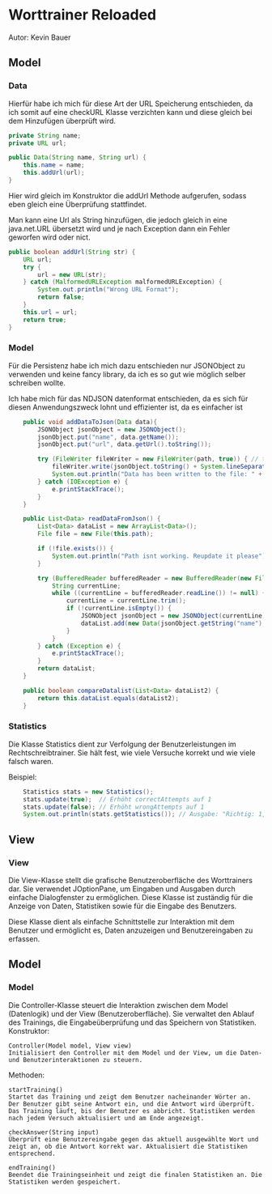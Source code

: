 # Worttrainer Reloaded

Autor: Kevin Bauer

## Model

  

### Data

  

Hierfür habe ich mich für diese Art der URL Speicherung entschieden, da ich somit auf eine checkURL Klasse verzichten kann und diese gleich bei dem Hinzufügen überprüft wird.

  

```java
private String name;
private URL url;

public Data(String name, String url) {
    this.name = name;
    this.addUrl(url);
}
```

  

Hier wird gleich im Konstruktor die addUrl Methode aufgerufen, sodass eben gleich eine Überprüfung stattfindet.

Man kann eine Url als String hinzufügen, die jedoch gleich in eine java.net.URL übersetzt wird und je nach Exception dann ein Fehler geworfen wird oder nict.

  

```java
public boolean addUrl(String str) {
    URL url;
    try {
        url = new URL(str);
    } catch (MalformedURLException malformedURLException) {
        System.out.println("Wrong URL Format");
        return false;
    }
    this.url = url;
    return true;
}
```

### Model

Für die Persistenz habe ich mich dazu entschieden nur JSONObject zu verwenden und keine fancy library, da ich es so gut wie möglich selber schreiben wollte.

Ich habe mich für das NDJSON datenformat entschieden, da es sich für diesen Anwendungszweck lohnt und effizienter ist, da es einfacher ist

```java
    public void addDataToJson(Data data){
        JSONObject jsonObject = new JSONObject();
        jsonObject.put("name", data.getName());
        jsonObject.put("url", data.getUrl().toString());

        try (FileWriter fileWriter = new FileWriter(path, true)) { // true, da es an Zeile anfügt ~kbauer
            fileWriter.write(jsonObject.toString() + System.lineSeparator());
            System.out.println("Data has been written to the file: " + path);
        } catch (IOException e) {
            e.printStackTrace();
        }
    }

    public List<Data> readDataFromJson() {
        List<Data> dataList = new ArrayList<Data>();
        File file = new File(this.path);

        if (!file.exists()) {
            System.out.println("Path isnt working. Reupdate it please");
        }

        try (BufferedReader bufferedReader = new BufferedReader(new FileReader(file))) {
            String currentLine;
            while ((currentLine = bufferedReader.readLine()) != null) {
                currentLine = currentLine.trim();
                if (!currentLine.isEmpty()) {
                    JSONObject jsonObject = new JSONObject(currentLine);
                    dataList.add(new Data(jsonObject.getString("name"), jsonObject.getString("url")));
                }
            }
        } catch (Exception e) {
            e.printStackTrace();
        }
        return dataList;
    }

    public boolean compareDatalist(List<Data> dataList2) {
        return this.dataList.equals(dataList2);
    }
```

### Statistics

Die Klasse Statistics dient zur Verfolgung der Benutzerleistungen im Rechtschreibtrainer. Sie hält fest, wie viele Versuche korrekt und wie viele falsch waren.

Beispiel:

```java
    Statistics stats = new Statistics();
    stats.update(true);  // Erhöht correctAttempts auf 1
    stats.update(false); // Erhöht wrongAttempts auf 1
    System.out.println(stats.getStatistics()); // Ausgabe: "Richtig: 1, Falsch: 1"
```

## View

### View

Die View-Klasse stellt die grafische Benutzeroberfläche des Worttrainers dar. Sie verwendet JOptionPane, um Eingaben und Ausgaben durch einfache Dialogfenster zu ermöglichen. Diese Klasse ist zuständig für die Anzeige von Daten, Statistiken sowie für die Eingabe des Benutzers.

Diese Klasse dient als einfache Schnittstelle zur Interaktion mit dem Benutzer und ermöglicht es, Daten anzuzeigen und Benutzereingaben zu erfassen.


## Model

### Model

Die Controller-Klasse steuert die Interaktion zwischen dem Model (Datenlogik) und der View (Benutzeroberfläche). Sie verwaltet den Ablauf des Trainings, die Eingabeüberprüfung und das Speichern von Statistiken.
Konstruktor:

    Controller(Model model, View view)
    Initialisiert den Controller mit dem Model und der View, um die Daten- und Benutzerinteraktionen zu steuern.

Methoden:

    startTraining()
    Startet das Training und zeigt dem Benutzer nacheinander Wörter an. Der Benutzer gibt seine Antwort ein, und die Antwort wird überprüft. Das Training läuft, bis der Benutzer es abbricht. Statistiken werden nach jedem Versuch aktualisiert und am Ende angezeigt.

    checkAnswer(String input)
    Überprüft eine Benutzereingabe gegen das aktuell ausgewählte Wort und zeigt an, ob die Antwort korrekt war. Aktualisiert die Statistiken entsprechend.

    endTraining()
    Beendet die Trainingseinheit und zeigt die finalen Statistiken an. Die Statistiken werden gespeichert.